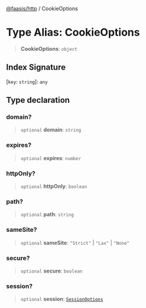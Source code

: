 [@faasjs/http](../README.md) / CookieOptions

# Type Alias: CookieOptions

> **CookieOptions**: `object`

## Index Signature

 \[`key`: `string`\]: `any`

## Type declaration

### domain?

> `optional` **domain**: `string`

### expires?

> `optional` **expires**: `number`

### httpOnly?

> `optional` **httpOnly**: `boolean`

### path?

> `optional` **path**: `string`

### sameSite?

> `optional` **sameSite**: `"Strict"` \| `"Lax"` \| `"None"`

### secure?

> `optional` **secure**: `boolean`

### session?

> `optional` **session**: [`SessionOptions`](SessionOptions.md)

